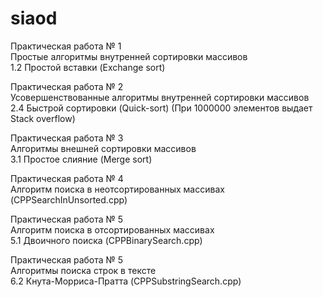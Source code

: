 # siaod
Практическая работа № 1  
Простые алгоритмы внутренней сортировки массивов  
1.2	Простой вставки (Exchange sort)   
  
Практическая работа № 2  
Усовершенствованные алгоритмы внутренней сортировки массивов  
2.4	Быстрой сортировки (Quick-sort) (При 1000000 элементов выдает Stack overflow)

Практическая работа № 3  
Алгоритмы внешней сортировки массивов  
3.1	Простое слияние (Merge sort)  
  
Практическая работа № 4    
Алгоритм поиска в неотсортированных массивах  
(CPPSearchInUnsorted.cpp)  
  
Практическая работа № 5    
Алгоритм поиска в отсортированных массивах  
5.1	Двоичного поиска (CPPBinarySearch.cpp)  
  
Практическая работа № 5    
Алгоритмы поиска строк в тексте  
6.2	Кнута-Морриса-Пратта (CPPSubstringSearch.cpp)  
